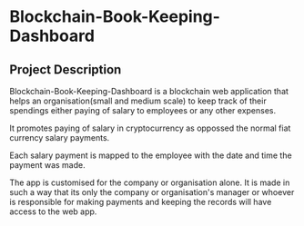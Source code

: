 # Blockchain-Book-Keeping-Dashboard

## Project Description
Blockchain-Book-Keeping-Dashboard is a blockchain web application that helps an organisation(small and medium scale) to keep track of their spendings either paying of salary to employees or any other expenses.

It promotes paying of salary in cryptocurrency as oppossed the normal fiat currency salary payments.

Each salary payment is mapped to the employee with the date and time the payment was made.

The app is customised for the company or organisation alone. It is made in such a way that its only the company or organisation's manager or whoever is responsible for making payments and keeping the records will have access to the web app.
